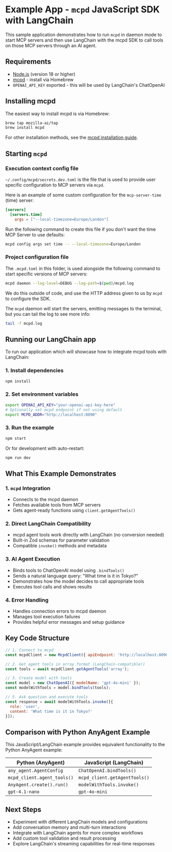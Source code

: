 # Example App - `mcpd` JavaScript SDK with LangChain

This sample application demonstrates how to run `mcpd` in daemon mode to start MCP servers and then use LangChain with the mcpd SDK to call tools on those MCP servers through an AI agent.

## Requirements

* [Node.js](https://nodejs.org/) (version 18 or higher)
* [mcpd](https://mozilla-ai.github.io/mcpd/installation/) - install via Homebrew
* `OPENAI_API_KEY` exported - this will be used by LangChain's ChatOpenAI

## Installing mcpd

The easiest way to install mcpd is via Homebrew:

```bash
brew tap mozilla-ai/tap
brew install mcpd
```

For other installation methods, see the [mcpd installation guide](https://mozilla-ai.github.io/mcpd/installation/).

## Starting `mcpd`

### Execution context config file

`~/.config/mcpd/secrets.dev.toml` is the file that is used to provide user specific configuration to MCP servers via `mcpd`.

Here is an example of some custom configuration for the `mcp-server-time` (time) server:

```toml
[servers]
  [servers.time]
    args = ["--local-timezone=Europe/London"]
```

Run the following command to create this file if you don't want the time MCP Server to use defaults:

```bash
mcpd config args set time -- --local-timezone=Europe/London
```

### Project configuration file

The `.mcpd.toml` in this folder, is used alongside the following command to start specific versions of MCP servers:

```bash
mcpd daemon --log-level=DEBUG --log-path=$(pwd)/mcpd.log
```

We do this outside of code, and use the HTTP address given to us by `mcpd` to configure the SDK.

The `mcpd` daemon will start the servers, emitting messages to the terminal, but you can tail the log to see more info:

```bash
tail -f mcpd.log
```

## Running our LangChain app

To run our application which will showcase how to integrate mcpd tools with LangChain:

### 1. Install dependencies

```bash
npm install
```

### 2. Set environment variables

```bash
export OPENAI_API_KEY="your-openai-api-key-here"
# Optionally set mcpd endpoint if not using default
export MCPD_ADDR="http://localhost:8090"
```

### 3. Run the example

```bash
npm start
```

Or for development with auto-restart:

```bash
npm run dev
```

## What This Example Demonstrates

### 1. `mcpd` Integration
- Connects to the mcpd daemon
- Fetches available tools from MCP servers
- Gets agent-ready functions using `client.getAgentTools()`

### 2. Direct LangChain Compatibility
- mcpd agent tools work directly with LangChain (no conversion needed)
- Built-in Zod schemas for parameter validation
- Compatible `invoke()` methods and metadata

### 3. AI Agent Execution
- Binds tools to ChatOpenAI model using `.bindTools()`
- Sends a natural language query: "What time is it in Tokyo?"
- Demonstrates how the model decides to call appropriate tools
- Executes tool calls and shows results

### 4. Error Handling
- Handles connection errors to mcpd daemon
- Manages tool execution failures
- Provides helpful error messages and setup guidance

## Key Code Structure

```javascript
// 1. Connect to mcpd
const mcpdClient = new McpdClient({ apiEndpoint: 'http://localhost:8090' });

// 2. Get agent tools in array format (LangChain-compatible!)
const tools = await mcpdClient.getAgentTools('array');

// 3. Create model with tools
const model = new ChatOpenAI({ modelName: 'gpt-4o-mini' });
const modelWithTools = model.bindTools(tools);

// 5. Ask question and execute tools
const response = await modelWithTools.invoke([{
  role: 'user',
  content: 'What time is it in Tokyo?'
}]);
```

## Comparison with Python AnyAgent Example

This JavaScript/LangChain example provides equivalent functionality to the Python AnyAgent example:

| Python (AnyAgent) | JavaScript (LangChain) |
|-------------------|------------------------|
| `any_agent.AgentConfig` | `ChatOpenAI.bindTools()` |
| `mcpd_client.agent_tools()` | `mcpd_client.getAgentTools()` |
| `AnyAgent.create().run()` | `modelWithTools.invoke()` |
| `gpt-4.1-nano` | `gpt-4o-mini` |

## Next Steps

- Experiment with different LangChain models and configurations
- Add conversation memory and multi-turn interactions
- Integrate with LangChain agents for more complex workflows
- Add custom tool validation and result processing
- Explore LangChain's streaming capabilities for real-time responses